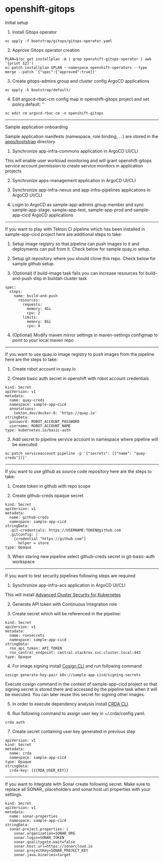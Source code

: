 # openshift-gitops
Initial setup

1. Install Gitops operator 
```
oc apply -f bootstrap/gitops/gitops-operator.yaml
```
2. Approve Gitops operator creation
```
PLAN=$(oc get installplan -A | grep openshift-gitops-operator | awk '{print $2}')
oc patch installplan $PLAN --namespace openshift-operators --type merge --patch '{"spec":{"approved":true}}'
```
3. Create gitops-admins group and cluster config ArgoCD applications
```
oc apply -k bootstrap/default/
```
4. Edit argocd-rbac-cm config map in openshift-gitops project and set policy.default: ''
```
oc edit cm argocd-rbac-cm -n openshift-gitops
```
---
Sample application onboarding

Sample application manifests (namespace, role binding, ...) are stored in the [apps/bootstrap](https://github.com/jstakun/openshift-gitops/tree/main/apps/bootstrap) directory

1. Synchronize app-infra-commons application in ArgoCD UI/CLI

This will enable user workload monitoring and will grant openshift-gitops service account permission to create service monitors in application projects

2. Synchronize apps-management application in ArgoCD UI/CLI

3. Synchronize app-infra-nexus and app-infra-pipelines applications in ArgoCD UI/CLI 

4. Login to ArgoCD as sample-app-admins group member and sync sample-app-stage, sample-app-test, sample-app-prod and sample-app-cicd ArgoCD applications

---

If you want to play with Tekton CI pipeline which has been installed in sample-app-cicd project here are additional steps to take:

1. Setup image registry so that pipeline can push images to it and deployments can pull from it. Check below for sample quay.io setup.

2. Setup git repository where you should clone this repo. Check below for sample github setup.

3. (Optional) If build-image task fails you can increase resources for build-and-push step in buildah cluster task
```
spec:
  steps:
    name: build-and-push
      resources: 
        requests:
          memory: 4Gi
          cpu: 2
        limits:
          memory: 8Gi
          cpu: 4 
```
4. (Optional) Modify maven mirror settings in maven-settings configmap to point to your local maven repo

---
If you want to use quay.io image registry to push images from the pipeline here are the steps to take:

1. Create robot account in quay.io

2. Create basic auth secret in openshift with robot account credentials

```
kind: Secret
apiVersion: v1
metadata:
  name: quay-creds
  namespace: sample-app-cicd
  annotations:
    tekton.dev/docker-0: 'https://quay.io'
stringData:
  password: ROBOT_ACCOUNT_PASSWORD
  username: ROBOT_ACCOUNT_NAME
type: kubernetes.io/basic-auth
```

3. Add secret to pipeline service account in namespace where pipeline will be executed

```
oc patch serviceaccount pipeline -p '{"secrets": [{"name": "quay-creds"}]}'
```

---
If you want to use github as source code repository here are the steps to take:

1. Create token in github with repo scope

2. Create github-creds opaque secret

```
kind: Secret
apiVersion: v1
metadata:
  name: github-creds
  namespace: sample-app-cicd
stringData:
  .git-credentials: https://USERNAME:TOKEN@github.com
  .gitconfig: |
    [credential "https://github.com"]
      helper = store
type: Opaque
```

3. When staring new pipeline select github-creds secret in git-basic-auth workspace 

---
If you want to test security pipelines following steps are required 

1. Synchronize app-infra-acs application in ArgoCD UI/CLI 

This will install [Advanced Cluster Security for Kubernetes](https://docs.openshift.com/acs/3.69/installing/install-ocp-operator.html) 

2. Generate API token with Continuous Integration role

3. Create secret which will be referenced in the pipeline:

```
kind: Secret
apiVersion: v1
metadata:
  name: roxsecrets
  namespace: sample-app-cicd
stringData:
  rox_api_token: API_TOKEN
  rox_central_endpoint: central.stackrox.svc.cluster.local:443
type: Opaque
```
4. For image signing install [Cosign CLI](https://github.com/sigstore/cosign/releases) and run following command
```
cosign generate-key-pair k8s://sample-app-cicd/signing-secrets
```
Execute cosign command in the context of sample-app-cicd project so that signing secret is stored there and accessed by the pipeline task when it will be executed. You can later reuse this secret for signing other images.

5. In order to execute dependency analysis install [CRDA CLI](https://github.com/fabric8-analytics/cli-tools/releases).

6. Run following command to assign user key in ~/.crda/config.yaml.
```
crda auth
```

7. Create secret containing user key generated in previous step
```
apiVersion: v1
kind: Secret
metadata:
  name: crda
  namespace: sample-app-cicd
type: Opaque
stringData:
  crda-key: {{CRDA_USER_KEY}}
```
---
If you want to integrate with Sonar create following secret. Make sure to replace all SONAR_ placeholders and sonar.host.url properties with your settings.
```
kind: Secret
apiVersion: v1
metadata:
  name: sonar-properties
  namespace: sample-app-cicd
stringData:
  sonar-project.properties: |
    sonar.organization=SONAR_ORG
    sonar.login=SONAR_TOKEN
    sonar.qualitygate.wait=false
    sonar.host.url=https://sonarcloud.io
    sonar.projectKey=SONAR_PROJECT_KEY
    sonar.java.binaries=target
```
